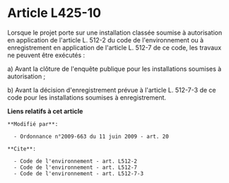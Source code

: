 # Article L425-10

Lorsque le projet porte sur une installation classée soumise à autorisation en application de l'article L. 512-2 du code de
l'environnement ou à enregistrement en application de l'article L. 512-7 de ce code, les travaux ne peuvent être exécutés : 

a) Avant la clôture de l'enquête publique pour les installations soumises à autorisation ; 

b) Avant la décision d'enregistrement prévue à l'article L. 512-7-3 de ce code pour les installations soumises à
enregistrement.

**Liens relatifs à cet article**

	**Modifié par**:

	  - Ordonnance n°2009-663 du 11 juin 2009 - art. 20

	**Cite**:

	  - Code de l'environnement - art. L512-2
	  - Code de l'environnement - art. L512-7
	  - Code de l'environnement - art. L512-7-3

